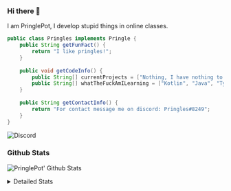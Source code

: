 ### Hi there 👋

I am PringlePot, I develop stupid things in online classes. 

```java
public class Pringles implements Pringle {
    public String getFunFact() {
        return "I like pringles!";
    }
    
    public void getCodeInfo() {
        public String[] currentProjects = ["Nothing, I have nothing to do in my break."];
        public String[] whatTheFuckAmILearning = ["Kotlin", "Java", "Typescript", "NextJS"];
    }
    
    public String getContactInfo() {
        return "For contact message me on discord: Pringles#8249";
    }
}
```
![Discord](https://discord.c99.nl/widget/theme-1/226911291636318208.png)


### Github Stats
![PringlePot' Github Stats](https://github-readme-stats.vercel.app/api?username=PringlePot&show_icons=true&theme=dark)

<details>
  <summary>Detailed Stats</summary>
    
<!--START_SECTION:waka-->
![Lines of code](https://img.shields.io/badge/From%20Hello%20World%20I%27ve%20Written-47677%20lines%20of%20code-blue)

**🐱 My Github Data** 

> 🏆 106 Contributions in the Year 2021
 > 
> 📦 84.4 kB Used in Github's Storage 
 > 
> 💼 Opted to Hire
 > 
> 📜 5 Public Repositories 
 > 
> 🔑 8 Private Repositories  
 > 
**I'm a Night 🦉** 

```text
🌞 Morning    14 commits     █████░░░░░░░░░░░░░░░░░░░░   19.72% 
🌆 Daytime    11 commits     ███░░░░░░░░░░░░░░░░░░░░░░   15.49% 
🌃 Evening    46 commits     ████████████████░░░░░░░░░   64.79% 
🌙 Night      0 commits      ░░░░░░░░░░░░░░░░░░░░░░░░░   0.0%

```
📅 **I'm Most Productive on Thursday** 

```text
Monday       12 commits     ████░░░░░░░░░░░░░░░░░░░░░   16.9% 
Tuesday      1 commits      ░░░░░░░░░░░░░░░░░░░░░░░░░   1.41% 
Wednesday    12 commits     ████░░░░░░░░░░░░░░░░░░░░░   16.9% 
Thursday     17 commits     ██████░░░░░░░░░░░░░░░░░░░   23.94% 
Friday       10 commits     ███░░░░░░░░░░░░░░░░░░░░░░   14.08% 
Saturday     4 commits      █░░░░░░░░░░░░░░░░░░░░░░░░   5.63% 
Sunday       15 commits     █████░░░░░░░░░░░░░░░░░░░░   21.13%

```


📊 **This Week I Spent My Time On** 

```text
💬 Programming Languages: 
Java                     12 hrs 27 mins      ██████████████░░░░░░░░░░░   57.65% 
TypeScript               4 hrs 12 mins       ████░░░░░░░░░░░░░░░░░░░░░   19.47% 
XML                      3 hrs 1 min         ███░░░░░░░░░░░░░░░░░░░░░░   14.03% 
EJS                      43 mins             ░░░░░░░░░░░░░░░░░░░░░░░░░   3.34% 
JSON                     30 mins             ░░░░░░░░░░░░░░░░░░░░░░░░░   2.36%

🔥 Editors: 
IntelliJ                 21 hrs 37 mins      █████████████████████████   100.0%

```

**I Mostly Code in Java** 

```text
Java                     5 repos             █████████████████░░░░░░░░   71.43% 
Python                   1 repo              ███░░░░░░░░░░░░░░░░░░░░░░   14.29% 
Kotlin                   1 repo              ███░░░░░░░░░░░░░░░░░░░░░░   14.29%

```



<!--END_SECTION:waka-->
</details>
